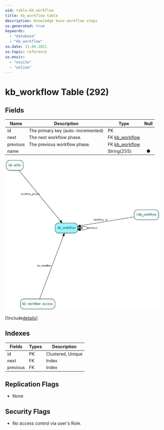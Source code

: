 ```yaml
---
uid: table-kb_workflow
title: kb_workflow table
description: Knowledge base workflow steps
so.generated: true
keywords:
  - "database"
  - "kb_workflow"
so.date: 11.04.2021
so.topic: reference
so.envir:
  - "onsite"
  - "online"
---
```


# kb\_workflow Table (292)

## Fields

| Name | Description | Type | Null |
|------|-------------|------|:----:|
|id|The primary key (auto-incremented)|PK| |
|next|The next workflow phase.|FK [kb_workflow](kb-workflow.md)| |
|previous|The previous workflow phase.|FK [kb_workflow](kb-workflow.md)| |
|name||String(255)|&#x25CF;|


![kb_workflow table relationship diagram](./media/kb_workflow.png)

[!include[details](./includes/kb-workflow.md)]

## Indexes

| Fields | Types | Description |
|--------|-------|-------------|
|id |PK |Clustered, Unique |
|next |FK |Index |
|previous |FK |Index |

## Replication Flags

* None

## Security Flags

* No access control via user's Role.

